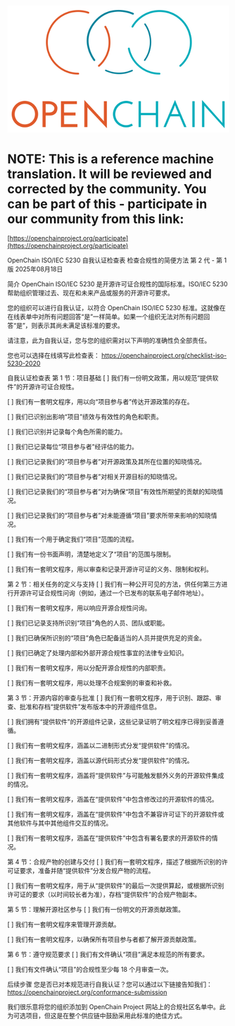 ![](./media/image1.png "OpenChain logo")

# NOTE: This is a reference machine translation. It will be reviewed and corrected by the community. You can be part of this - participate in our community from this link:
[https://openchainproject.org/participate](https://openchainproject.org/participate)

OpenChain ISO/IEC 5230 自我认证检查表
检查合规性的简便方法
第 2 代 - 第 1 版
2025年08月18日

简介
OpenChain ISO/IEC 5230 是开源许可证合规性的国际标准。ISO/IEC 5230 帮助组织管理过去、现在和未来产品或服务的开源许可要求。

您的组织可以进行自我认证，以符合 OpenChain ISO/IEC 5230 标准。这就像在在线表单中对所有问题回答“是”一样简单。如果一个组织无法对所有问题回答“是”，则表示其尚未满足该标准的要求。

请注意，此为自我认证，您与您的组织需对以下声明的准确性负全部责任。

您也可以选择在线填写此检查表：
https://openchainproject.org/checklist-iso-5230-2020

自我认证检查表
第 1 节：项目基础
[ ] 我们有一份明文政策，用以规范“提供软件”的开源许可证合规性。

[ ] 我们有一套明文程序，用以向“项目参与者”传达开源政策的存在。

[ ] 我们已识别出影响“项目”绩效与有效性的角色和职责。

[ ] 我们已识别并记录每个角色所需的能力。

[ ] 我们已记录每位“项目参与者”经评估的能力。

[ ] 我们已记录我们的“项目参与者”对开源政策及其所在位置的知晓情况。

[ ] 我们已记录我们的“项目参与者”对相关开源目标的知晓情况。

[ ] 我们已记录我们的“项目参与者”对为确保“项目”有效性所期望的贡献的知晓情况。

[ ] 我们已记录我们的“项目参与者”对未能遵循“项目”要求所带来影响的知晓情况。

[ ] 我们有一个用于确定我们“项目”范围的流程。

[ ] 我们有一份书面声明，清楚地定义了“项目”的范围与限制。

[ ] 我们有一套明文程序，用以审查和记录开源许可证的义务、限制和权利。

第 2 节：相关任务的定义与支持
[ ] 我们有一种公开可见的方法，供任何第三方进行开源许可证合规性问询（例如，通过一个已发布的联系电子邮件地址）。

[ ] 我们有一套明文程序，用以响应开源合规性问询。

[ ] 我们已记录支持所识别“项目”角色的人员、团队或职能。

[ ] 我们已确保所识别的“项目”角色已配备适当的人员并提供充足的资金。

[ ] 我们已确定了处理内部和外部开源合规性事宜的法律专业知识。

[ ] 我们有一套明文程序，用以分配开源合规性的内部职责。

[ ] 我们有一套明文程序，用以处理不合规案例的审查和补救。

第 3 节：开源内容的审查与批准
[ ] 我们有一套明文程序，用于识别、跟踪、审查、批准和存档“提供软件”发布版本中的开源组件信息。

[ ] 我们拥有“提供软件”的开源组件记录，这些记录证明了明文程序已得到妥善遵循。

[ ] 我们有一套明文程序，涵盖以二进制形式分发“提供软件”的情况。

[ ] 我们有一套明文程序，涵盖以源代码形式分发“提供软件”的情况。

[ ] 我们有一套明文程序，涵盖将“提供软件”与可能触发额外义务的开源软件集成的情况。

[ ] 我们有一套明文程序，涵盖在“提供软件”中包含修改过的开源软件的情况。

[ ] 我们有一套明文程序，涵盖在“提供软件”中包含不兼容许可证下的开源软件或其他软件与其中其他组件交互的情况。

[ ] 我们有一套明文程序，涵盖在“提供软件”中包含有署名要求的开源软件的情况。

第 4 节：合规产物的创建与交付
[ ] 我们有一套明文程序，描述了根据所识别的许可证要求，准备并随“提供软件”分发合规产物的流程。

[ ] 我们有一套明文程序，用于从“提供软件”的最后一次提供算起，或根据所识别许可证的要求（以时间较长者为准），存档“提供软件”的合规产物副本。

第 5 节：理解开源社区参与
[ ] 我们有一份明文的开源贡献政策。

[ ] 我们有一套明文程序来管理开源贡献。

[ ] 我们有一套明文程序，以确保所有项目参与者都了解开源贡献政策。

第 6 节：遵守规范要求
[ ] 我们有文件确认“项目”满足本规范的所有要求。

[ ] 我们有文件确认“项目”的合规性至少每 18 个月审查一次。

后续步骤
您是否已对本规范进行自我认证？您可以通过以下链接告知我们：
https://openchainproject.org/conformance-submission

我们很乐意将您的组织添加到 OpenChain Project 网站上的合规社区名单中。此为可选项目，但这是在整个供应链中鼓励采用此标准的绝佳方式。